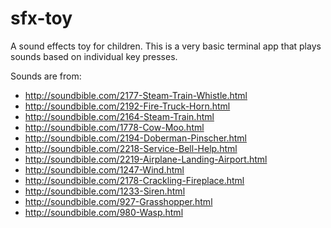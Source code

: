 sfx-toy
=======

A sound effects toy for children. This is a very basic terminal app that plays sounds based on individual key presses.

Sounds are from:

- http://soundbible.com/2177-Steam-Train-Whistle.html
- http://soundbible.com/2192-Fire-Truck-Horn.html
- http://soundbible.com/2164-Steam-Train.html
- http://soundbible.com/1778-Cow-Moo.html
- http://soundbible.com/2194-Doberman-Pinscher.html
- http://soundbible.com/2218-Service-Bell-Help.html
- http://soundbible.com/2219-Airplane-Landing-Airport.html
- http://soundbible.com/1247-Wind.html
- http://soundbible.com/2178-Crackling-Fireplace.html
- http://soundbible.com/1233-Siren.html
- http://soundbible.com/927-Grasshopper.html
- http://soundbible.com/980-Wasp.html
